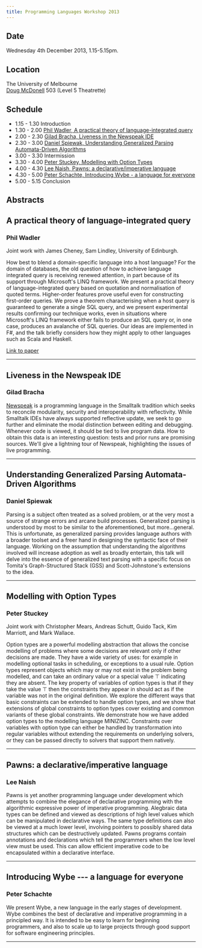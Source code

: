 ```yaml
---
title: Programming Languages Workshop 2013
---
```


## Date

Wednesday 4th December 2013, 1.15-5.15pm.

## Location

The University of Melbourne<br/>
[Doug McDonell](http://maps.unimelb.edu.au/parkville/building/168#.UpmyvqXdHLR) 503 (Level 5 Theatrette)


## Schedule

   * 1.15 - 1.30 Introduction
   * 1.30 - 2.00 [Phil Wadler, A practical theory of language-integrated query](#PhilWadler)
   * 2.00 - 2.30 [Gilad Bracha, Liveness in the Newspeak IDE](#GiladBracha)
   * 2.30 - 3.00 [Daniel Spiewak, Understanding Generalized Parsing Automata-Driven Algorithms](#DanielSpiewak)
   * 3.00 - 3.30 Intermission
   * 3.30 - 4.00 [Peter Stuckey, Modelling with Option Types](#PeterStuckey)
   * 4.00 - 4.30 [Lee Naish, Pawns: a declarative/imperative language](#LeeNaish)
   * 4.30 - 5.00 [Peter Schachte, Introducing Wybe - a language for everyone](#PeterSchachte)
   * 5.00 - 5.15 Conclusion 

## Abstracts

## <a name="PhilWadler">A practical theory of language-integrated query</a>

### Phil Wadler

Joint work with James Cheney, Sam Lindley, University of Edinburgh.

How best to blend a domain-specific language into a host language?
For the domain of databases, the old question of how to achieve
language integrated query is receiving renewed attention, in part
because of its support through Microsoft's LINQ framework.  We present
a practical theory of language-integrated query based on quotation and
normalisation of quoted terms.  Higher-order features prove useful
even for constructing first-order queries.  We prove a theorem
characterising when a host query is guaranteed to generate a single
SQL query, and we present experimental results confirming our
technique works, even in situations where Microsoft's LINQ framework
either fails to produce an SQL query or, in one case, produces an
avalanche of SQL queries.  Our ideas are implemented in F#, and the
talk briefly considers how they might apply to other languages such as
Scala and Haskell.

[Link to paper](http://homepages.inf.ed.ac.uk/wadler/topics/links.html#essence-of-linq)


****

## <a name="GiladBracha">Liveness in the Newspeak IDE</a>

### Gilad Bracha 

[Newspeak](http://newspeaklanguage.org)  is a programming language in the Smalltalk tradition which seeks to reconcile modularity, security and interoperability with reflectivity. While Smalltalk IDEs have always supported reflective update, we seek to go further and eliminate the modal distinction between editing and debugging. Whenever code is viewed, it should be tied to live program data. How to obtain this data is an interesting question: tests and prior runs are promising sources. We'll give a lightning tour of Newspeak, highlighting the issues of live programming.

****

## <a name="DanielSpiewak">Understanding Generalized Parsing Automata-Driven Algorithms</a>

### Daniel Spiewak

Parsing is a subject often treated as a solved problem, or at the very most a source of strange errors and arcane build processes.  Generalized parsing is understood by most to be similar to the aforementioned, but more…general.  This is unfortunate, as generalized parsing provides language authors with a broader toolset and a freer hand in designing the syntactic face of their language.  Working on the assumption that understanding the algorithms involved will increase adoption as well as broadly entertain, this talk will delve into the essence of generalized text parsing with a specific focus on Tomita's Graph-Structured Stack (GSS) and Scott-Johnstone's extensions to the idea.

****

## <a name="PeterStuckey">Modelling with Option Types</a>

### Peter Stuckey

Joint work with Christopher Mears, Andreas Schutt, Guido Tack, Kim Marriott, and Mark Wallace. 

Option types are a powerful modelling abstraction that allows the concise modelling of problems where some decisions are relevant only if other decisions are made. They have a wide variety of uses: for example in modelling optional tasks in scheduling, or exceptions to a usual rule. Option types represent objects which may or may not exist in the problem being modelled, and can take an ordinary value or a special value ⊤ indicating they are absent. The key property of variables of option types is that if they take the value ⊤ then the constraints they appear in should act as if the variable was not in the original definition. We explore the different ways that basic constraints can be extended to handle option types, and we show that extensions of global constraints to option types cover existing and common variants of these global constraints. We demonstrate how we have added option types to the modelling language MINIZINC. Constraints over variables with option type can either be handled by transformation into regular variables without extending the requirements on underlying solvers, or they can be passed directly to solvers that support them natively.

****

## <a name="LeeNaish">Pawns: a declarative/imperative language</a>

### Lee Naish

Pawns is yet another programming language under development which attempts
to combine the elegance of declarative programming with the algorithmic
expressive power of imperative programming.  Alegbraic data types can
be defined and viewed as descriptions of high level values which can be
manipulated in declarative ways.  The same type definitions can also be 
viewed at a much lower level, involving pointers to possibly shared data
structures which can be destructively updated.  Pawns programs contain 
annotations and declarations which tell the programmers when the low 
level view must be used.  This can allow efficient imperative code to 
be encapsulated within a declarative interface.

****

## <a name="PeterSchachte">Introducing Wybe --- a language for everyone</a>

### Peter Schachte 

We present Wybe, a new language in the early stages of development.
Wybe combines the best of declarative and imperative programming in
a principled way.  It is intended to be easy to learn for beginning
programmers, and also to scale up to large projects through good
support for software engineering principles.

****

